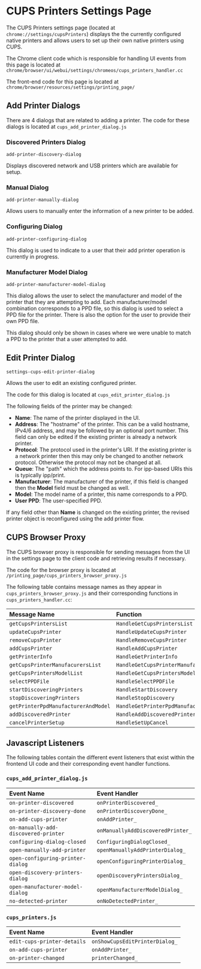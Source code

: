 # CUPS Printers Settings Page

The CUPS Printers settings page (located at `chrome://settings/cupsPrinters`)
displays the the currently configured native printers and allows users to set up
their own native printers using CUPS.

The Chrome client code which is responsible for handling UI events from this
page is located at
`chrome/browser/ui/webui/settings/chromeos/cups_printers_handler.cc`

The front-end code for this page is located at
`chrome/browser/resources/settings/printing_page/`

## Add Printer Dialogs

There are 4 dialogs that are related to adding a printer. The code for these
dialogs is located at `cups_add_printer_dialog.js`

### Discovered Printers Dialog

`add-printer-discovery-dialog`

Displays discovered network and USB printers which are available for setup.

### Manual Dialog

`add-printer-manually-dialog`

Allows users to manually enter the information of a new printer to be added.

### Configuring Dialog

`add-printer-configuring-dialog`

This dialog is used to indicate to a user that their add printer operation is
currently in progress.

### Manufacturer Model Dialog

`add-printer-manufacturer-model-dialog`

This dialog allows the user to select the manufacturer and model of the printer
that they are attempting to add. Each manufacturer/model combination corresponds
to a PPD file, so this dialog is used to select a PPD file for the printer.
There is also the option for the user to provide their own PPD file.

This dialog should only be shown in cases where we were unable to match a PPD to
the printer that a user attempted to add.

## Edit Printer Dialog

`settings-cups-edit-printer-dialog`

Allows the user to edit an existing configured printer.

The code for this dialog is located at `cups_edit_printer_dialog.js`

The following fields of the printer may be changed:

*   **Name**: The name of the printer displayed in the UI.
*   **Address**: The "hostname" of the printer. This can be a valid hostname,
    IPv4/6 address, and may be followed by an optional port number. This field
    can only be edited if the existing printer is already a network printer.
*   **Protocol**: The protocol used in the printer's URI. If the existing
    printer is a network printer then this may only be changed to another
    network protocol. Otherwise the protocol may not be changed at all.
*   **Queue**: The "path" which the address points to. For ipp-based URIs this
    is typically ipp/print.
*   **Manufacturer**: The manufacturer of the printer, if this field is changed
    then the **Model** field must be changed as well.
*   **Model**: The model name of a printer, this name corresponds to a PPD.
*   **User PPD**: The user-specified PPD.

If any field other than **Name** is changed on the existing printer, the
revised printer object is reconfigured using the add printer flow.

## CUPS Browser Proxy
The CUPS browser proxy is responsible for sending messages from the UI in the
settings page to the client code and retrieving results if necessary.

The code for the browser proxy is located at
`/printing_page/cups_printers_browser_proxy.js`

The following table contains message names as they appear in
`cups_printers_browser_proxy.js` and their corresponding functions in
`cups_printers_handler.cc`:

Message Name                        | Function
:---------------------------------- | :-------
`getCupsPrintersList`               | `HandleGetCupsPrintersList`
`updateCupsPrinter`                 | `HandleUpdateCupsPrinter`
`removeCupsPrinter`                 | `HandleRemoveCupsPrinter`
`addCupsPrinter`                    | `HandleAddCupsPrinter`
`getPrinterInfo`                    | `HandleGetPrinterInfo`
`getCupsPrinterManufacurersList`    | `HandleGetCupsPrinterManufacturers`
`getCupsPrintersModelList`          | `HandleGetCupsPrintersModels`
`selectPPDFile`                     | `HandleSelectPPDFile`
`startDiscoveringPrinters`          | `HandleStartDiscovery`
`stopDiscoveringPrinters`           | `HandleStopDiscovery`
`getPrinterPpdManufacturerAndModel` | `HandleGetPrinterPpdManufacturerAndModel`
`addDiscoveredPrinter`              | `HandleAddDiscoveredPrinter`
`cancelPrinterSetup`                | `HandleSetUpCancel`

## Javascript Listeners

The following tables contain the different event listeners that exist within the
frontend UI code and their corresponding event handler functions.

### `cups_add_printer_dialog.js`
Event Name                           | Event Handler
:----------------------------------- | :--------------------------------
`on-printer-discovered`              | `onPrinterDiscovered_`
`on-printer-discovery-done`          | `onPrinterDiscoveryDone_`
`on-add-cups-printer`                | `onAddPrinter_`
`on-manually-add-discovered-printer` | `onManuallyAddDiscoveredPrinter_`
`configuring-dialog-closed`          | `ConfiguringDialogClosed_`
`open-manually-add-printer`          | `openManuallyAddPrinterDialog_`
`open-configuring-printer-dialog`    | `openConfiguringPrinterDialog_`
`open-discovery-printers-dialog`     | `openDiscoveryPrintersDialog_`
`open-manufacturer-model-dialog`     | `openManufacturerModelDialog_`
`no-detected-printer`                | `onNoDetectedPrinter_`

### `cups_printers.js`

Event Name                  | Event Handler
:-------------------------- | :-----------------------------
`edit-cups-printer-details` | `onShowCupsEditPrinterDialog_`
`on-add-cups-printer`       | `onAddPrinter_`
`on-printer-changed`        | `printerChanged_`
